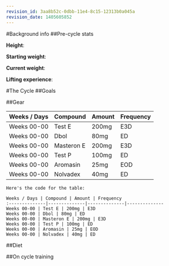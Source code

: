 ```yaml
---
revision_id: 3aa8b52c-0dbb-11e4-8c15-12313b0a045a
revision_date: 1405605852
---
```



#Background info
##Pre-cycle stats

**Height**:  

**Starting weight**: 

**Current weight**: 

**Lifting experience**: 

#The Cycle
##Goals


##Gear

Weeks / Days | Compound | Amount | Frequency
:--------------|--------------|--------------|--------------      
Weeks 00-00 | Test E | 200mg | E3D
Weeks 00-00 | Dbol | 80mg | ED
Weeks 00-00 | Masteron E | 200mg | E3D
Weeks 00-00 | Test P | 100mg | ED
Weeks 00-00 | Aromasin | 25mg | EOD
Weeks 00-00 | Nolvadex | 40mg | ED

    Here's the code for the table:
    
    Weeks / Days | Compound | Amount | Frequency
    :--------------|--------------|--------------|--------------      
    Weeks 00-00 | Test E | 200mg | E3D
    Weeks 00-00 | Dbol | 80mg | ED
    Weeks 00-00 | Masteron E | 200mg | E3D
    Weeks 00-00 | Test P | 100mg | ED
    Weeks 00-00 | Aromasin | 25mg | EOD
    Weeks 00-00 | Nolvadex | 40mg | ED


##Diet

##On cycle training